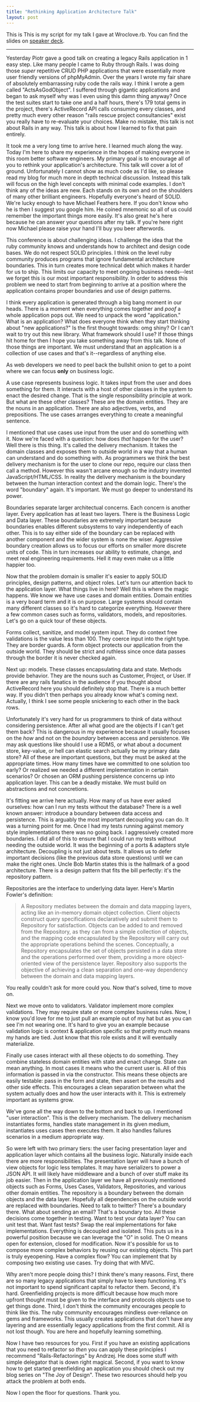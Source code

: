 ```yaml
---
title: "Rethinking Application Architecture Talk"
layout: post
---
```


This is This is my script for my talk I gave at Wroclove.rb.  You can
find the slides on [speaker
deck](https://speakerdeck.com/ahawkins/rethinking-application-architecture).

-----

Yesterday Piotr gave a good talk on creating a legacy Rails
application in 1 easy step. Like many people I came to Ruby through
Rails. I was doing those _super_ repetitive CRUD PHP applications that
were essentially more user friendly versions of phpMyAdmin. Over the
years I wrote my fair share of absolutely embarrassing ruby code the
rails way. I think I wrote a gem called "ActsAsGodObject". I suffered
through gigantic applications and began to ask myself why was I even
using this damn thing anyway? Once the test suites start to take one
and a half hours, there's 179 total gems in the project, there's
ActiveRecord API calls consuming every classes, and pretty much every
other reason "rails rescue project consultancies" exist you really
have to re-evaluate your choices. Make no mistake, this talk is not
about Rails in any way. This talk is about how I learned to fix that
pain entirely.

It took me a very long time to arrive here. I learned much along the
way. Today I'm here to share my experience in the hopes of making
everyone in this room better software engineers. My primary goal is to
encourage all of you to rethink your application's architecture. This
talk will cover a lot of ground. Unfortunately I cannot show as much
code as I'd like, so please read my blog for much more in depth
technical discussion. Instead this talk will focus on the high level
concepts with minimal code examples. I don't think any of the ideas are
new. Each stands on its own and on the shoulders of many other
brilliant engineers. Hopefully everyone's heard of SOLID. We're lucky
enough to have Michael Feathers here. If you don't know who he is then
I suggest you google him. He coined mnemonic so all of us could
remember the important things more easily. It's also great he's here
because he can answer your questions after my talk. If you're here
right now Michael please raise your hand I'll buy you beer afterwords.

This conference is about challenging ideas. I challenge the
idea that the ruby community knows and understands how to architect
and design code bases. We do not respect SOLID principles. I think on
the level ruby community produces programs that ignore fundamental
architecture boundaries. This in turn creates more technical debt
which makes it harder for us to ship. This limits our capacity to meet
ongoing business needs--lest we forget this is our most important
responsibility. In order to address this problem we need to start from
beginning to arrive at a position where the application contains
proper boundaries and use of design patterns.

I think every application is generated through a big bang moment in
our heads. There is a moment when everything comes together and *poof*
a whole application pops out. We need to unpack the word
"application." What is an application? What does everyone think when
they start thinking about "new applications?" Is the first thought
towards: omg shiny? Or I can't wait to try out this new library. What
framework should I use? If those things hit home for then I hope you take
something away from this talk. None of those things are important. We
must understand that an application is a collection of use cases and
that's it--regardless of anything else.

As web developers we need to peel back the bullshit onion to get to a
point where we can focus **only** on business logic.

A use case represents business logic. It takes input from the user and
does something for them. It interacts with a host of other classes in
the system to enact the desired change. That is the single
responsibility principle at work. But what are these other classes?
These are the domain entities. They are the nouns in an application.
There are also adjectives, verbs, and prepositions. The use cases
arranges everything to create a meaningful sentence.

I mentioned that use cases use input from the user and do something
with it. Now we're faced with a question: how does _that_ happen for
the user?  Well there is this thing. It's called the delivery
mechanism. It takes the domain classes and exposes them to outside
world in a way that a human can understand and do something with. As
programmers we think the best delivery mechanism is for the user to
clone our repo, require our class then call a method. However this
wasn't arcane enough so the industry invented JavaScript/HTML/CSS. In
reality the delivery mechanism is the boundary between the human
interaction context and the domain logic. There's the word "boundary"
again. It's important. We must go deeper to understand its power.

Boundaries separate larger architectual concerns. Each concern is
another layer. Every application has at least two layers. There is the
Business Logic and Data layer. These boundaries are extremely
important because boundaries enables different subsystems to vary
independently of each other. This is to say either side of the
boundary can be replaced with another component and the wider system
is none the wiser. Aggressive boundary creation allows us to focus our
efforts on smaller more discrete units of code. This in turn increases
our ability to estimate, change, and meet real engineering
requirements. Hell it may even make us a little happier too.

Now that the problem domain is smaller it's easier to apply SOLID
principles, design patterns, and object roles. Let's turn our
attention back to the application layer. What things live in here?
Well this is where the magic happens. We know we have use cases and
domain entities. Domain entities is a very board term and it is on
purpose. Large systems should contain many different classes so it's
hard to categorize everything. However there a few common cases such
as forms, validators, models, and repositories. Let's go on a quick
tour of these objects.

Forms collect, sanitize, and model system input. They do context free
validations is the value less than 100. They coerce input into the
right type. They are border guards. A form object protects our
application from the outside world. They should be strict and ruthless
since once data passes through the border it is never checked again.

Next up: models. These classes encapsulating data and state. Methods
provide behavior. They are the nouns such as Customer, Project, or
User. If there are any rails fanatics in the audience if you thought
about ActiveRecord here you should definitely stop that. There is a
much better way. If you didn't then perhaps you already know what's
coming next. Actually, I think I see some people snickering to each
other in the back rows.

Unfortunately it's very hard for us programmers to think of data
without considering persistence. After all what good are the objects
if I can't get them back? This is dangerous in my experience because
it usually focuses on the _how_ and not on the _boundary_ between
access and persistence. We may ask questions like should I use a RDMS,
or what about a document store, key-value, or hell can elastic search
actually be my primary data store? All of these are important
questions, but they must be asked at the appropriate times. How many
times have we committed to one solution too early? Or realized we
needed a different implementation in certain scenarios? Or chosen an
ORM pushing persistence concerns up into application layer. This can
be a deadly mistake. We must build on abstractions and not
concretions.

It's fitting we arrive here actually. How many of us have ever asked
ourselves: how can I run my tests without the database? There is a
well known answer: introduce a boundary between data access and
persistence. This is arguably the most important decoupling you can
do. It was a turning point for me. Once I had my tests running against
memory style implementations there was no going back. I aggressively
created more boundaries. I did all of this to ensure that I could run
my tests without needing the outside world. It was the beginning of a
ports & adapters style architecture. Decoupling is not just about
tests. It allows us to defer important decisions (like the previous
data store questions) until we can make the right ones. Uncle Bob
Martin states this is the hallmark of a good architecture. There is a
design pattern that fits the bill perfectly: it's the repository
pattern.

Repositories are the interface to underlying data layer. Here's Martin
Fowler's definition:

> A Repository mediates between the domain and data mapping layers,
> acting like an in-memory domain object collection. Client objects
> construct query specifications declaratively and submit them to
> Repository for satisfaction. Objects can be added to and removed
> from the Repository, as they can from a simple collection of
> objects, and the mapping code encapsulated by the Repository will
> carry out the appropriate operations behind the scenes.
> Conceptually, a Repository encapsulates the set of objects persisted
> in a data store and the operations performed over them, providing a
> more object-oriented view of the persistence layer. Repository also
> supports the objective of achieving a clean separation and one-way
> dependency between the domain and data mapping layers.

You really couldn't ask for more could you. Now that's solved, time to
move on.

Next we move onto to validators. Validator implement more complex
validations. They may require state or more complex business rules.
Now, I know you'd love for me to just pull an example out of my hat
but as you can see I'm not wearing one. It's hard to give you an
example because validation logic is context & application specific so
that pretty much means my hands are tied. Just know that this role
exists and it will eventually materialize.

Finally use cases interact with all these objects to do something.
They combine stateless domain entities with state and enact change.
State can mean anything. In most cases it means who the current user
is. All of this information is passed in via the constructor. This
means these objects are easily testable: pass in the form and state,
then assert on the results and other side effects. This encourages a
clean separation between what the system actually does and how the
user interacts with it. This is extremely important as systems grow.

We've gone all the way down to the bottom and back to up. I mentioned
"user interaction". This is the delivery mechanism. The delivery
mechanism instantiates forms, handles state management in its given
medium, instantiates uses cases then executes them. It also handles
failures scenarios in a medium appropriate way.

So were left with two primary tiers: the user facing presentation
layer and application layer which contains all the business logic.
Naturally inside each there are more responsibilities. The
presentation layer will have a bunch of view objects for logic less
templates. It may have serializers to power a JSON API. It will
likely have middleware and a bunch of over stuff make its job easier.
Then in the application layer we have all previously mentioned objects
such as Forms, Uses Cases, Validators, Repositories, and various other
domain entities. The repository is a boundary between the domain
objects and the data layer. Hopefully all dependencies on the outside
world are replaced with boundaries. Need to talk to twitter? There's a
boundary there. What about sending an email? That's a boundary too.
All these decisions come together in testing. Want to test your data
layer? You can unit test that. Want fast tests? Swap the real
implementations for fake implementations. Everything is decoupled and
isolated. This puts us in a powerful position because we can leverage
the "O" in solid. The O means open for extension, closed for
modification. Now it's possible for us to compose more complex
behaviors by reusing our existing objects. This part is truly
eyeopening. Have a complex flow?  You can implement that by composing
two existing use cases. Try doing that with MVC.

Why aren't more people doing this? I think there's many reasons.
First, there are so many legacy applications that simply have to keep
functioning. It's not important to spend significant capital to
refactor them. Second, it's hard. Greenfielding projects is more
difficult because how much more upfront thought must be given to the
interface and protocols objects use to get things done. Third, I don't
think the community encourages people to think like this. The ruby
community encourages mindless over-reliance on gems and frameworks.
This usually creates applications that don't have any layering and are
essentially legacy applications from the first commit. All is not lost
though. You are here and hopefully learning something.

Now I have two resources for you. First if you have an existing
applications that you need to refactor so _then_ you can apply these
principles I recommend "Rails-Refactorings" by Andrzej. He does some
stuff with simple delegator that is down right magical. Second, if you
want to know how to get started greenfielding an application you
should check out my blog series on "The Joy of Design". These two
resources should help you attack the problem at both ends.

Now I open the floor for questions. Thank you.
